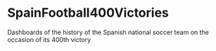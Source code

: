 # SpainFootball400Victories
Dashboards of the history of the Spanish national soccer team on the occasion of its 400th victory
